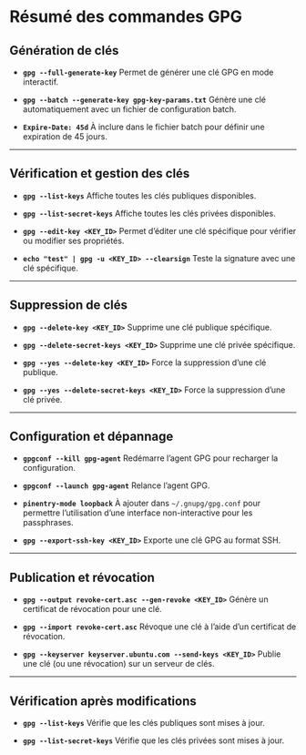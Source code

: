 # Résumé des commandes GPG

## Génération de clés
- **`gpg --full-generate-key`**
  Permet de générer une clé GPG en mode interactif.

- **`gpg --batch --generate-key gpg-key-params.txt`**
  Génère une clé automatiquement avec un fichier de configuration batch.

- **`Expire-Date: 45d`**
  À inclure dans le fichier batch pour définir une expiration de 45 jours.

---

## Vérification et gestion des clés
- **`gpg --list-keys`**
  Affiche toutes les clés publiques disponibles.

- **`gpg --list-secret-keys`**
  Affiche toutes les clés privées disponibles.

- **`gpg --edit-key <KEY_ID>`**
  Permet d’éditer une clé spécifique pour vérifier ou modifier ses propriétés.

- **`echo "test" | gpg -u <KEY_ID> --clearsign`**
  Teste la signature avec une clé spécifique.

---

## Suppression de clés
- **`gpg --delete-key <KEY_ID>`**
  Supprime une clé publique spécifique.

- **`gpg --delete-secret-keys <KEY_ID>`**
  Supprime une clé privée spécifique.

- **`gpg --yes --delete-key <KEY_ID>`**
  Force la suppression d’une clé publique.

- **`gpg --yes --delete-secret-keys <KEY_ID>`**
  Force la suppression d’une clé privée.

---

## Configuration et dépannage
- **`gpgconf --kill gpg-agent`**
  Redémarre l’agent GPG pour recharger la configuration.

- **`gpgconf --launch gpg-agent`**
  Relance l’agent GPG.

- **`pinentry-mode loopback`**
  À ajouter dans `~/.gnupg/gpg.conf` pour permettre l’utilisation d’une interface non-interactive pour les passphrases.

- **`gpg --export-ssh-key <KEY_ID>`**
  Exporte une clé GPG au format SSH.

---

## Publication et révocation
- **`gpg --output revoke-cert.asc --gen-revoke <KEY_ID>`**
  Génère un certificat de révocation pour une clé.

- **`gpg --import revoke-cert.asc`**
  Révoque une clé à l’aide d’un certificat de révocation.

- **`gpg --keyserver keyserver.ubuntu.com --send-keys <KEY_ID>`**
  Publie une clé (ou une révocation) sur un serveur de clés.

---

## Vérification après modifications
- **`gpg --list-keys`**
  Vérifie que les clés publiques sont mises à jour.

- **`gpg --list-secret-keys`**
  Vérifie que les clés privées sont mises à jour.
